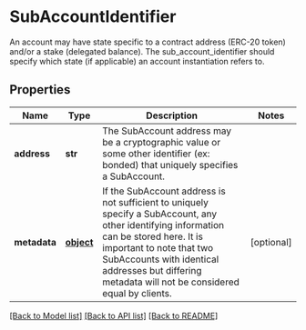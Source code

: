 # SubAccountIdentifier

An account may have state specific to a contract address (ERC-20 token) and/or a stake (delegated balance). The sub_account_identifier should specify which state (if applicable) an account instantiation refers to.
## Properties
Name | Type | Description | Notes
------------ | ------------- | ------------- | -------------
**address** | **str** | The SubAccount address may be a cryptographic value or some other identifier (ex: bonded) that uniquely specifies a SubAccount. | 
**metadata** | [**object**](.md) | If the SubAccount address is not sufficient to uniquely specify a SubAccount, any other identifying information can be stored here. It is important to note that two SubAccounts with identical addresses but differing metadata will not be considered equal by clients. | [optional] 

[[Back to Model list]](../README.md#documentation-for-models) [[Back to API list]](../README.md#documentation-for-api-endpoints) [[Back to README]](../README.md)


